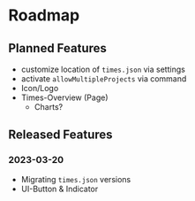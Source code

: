 # Roadmap

## Planned Features

- customize location of `times.json` via settings
- activate `allowMultipleProjects` via command
- Icon/Logo
- Times-Overview (Page)
  - Charts?

## Released Features

### 2023-03-20

- Migrating `times.json` versions
- UI-Button & Indicator
